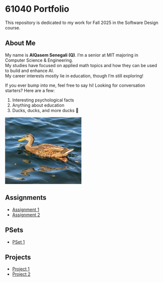 # 61040 Portfolio

This repository is dedicated to my work for Fall 2025 in the Software Design course.

## About Me
My name is **AlQasem Senegali (Q)**. I’m a senior at MIT majoring in Computer Science & Engineering.  
My studies have focused on applied math topics and how they can be used to build and enhance AI.  
My career interests mostly lie in education, though I’m still exploring!

If you ever bump into me, feel free to say hi! Looking for conversation starters? Here are a few:
1. Interesting psychological facts  
2. Anything about education  
3. Ducks, ducks, and more ducks 🦆

<img src="assets/b5e33c40-fa6a-4cc6-b1fc-9732bbffc88b~1.jpg" alt="Cute ducks" width="250"/>

## Assignments
- [Assignment 1](assignments/assignment1.md)  
- [Assignment 2](#)

## PSets
- [PSet 1](psets/pset1.md)

## Projects
- [Project 1](#)  
- [Project 2](#)


